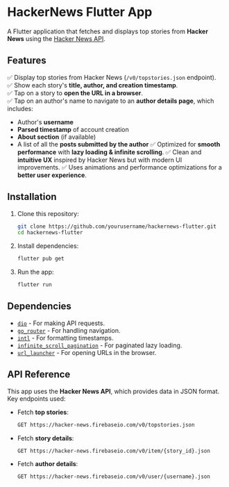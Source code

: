 # HackerNews Flutter App

A Flutter application that fetches and displays top stories from **Hacker News** using the [Hacker News API](https://github.com/HackerNews/API).

## Features

✅ Display top stories from Hacker News (`/v0/topstories.json` endpoint).  
✅ Show each story's **title, author, and creation timestamp**.  
✅ Tap on a story to **open the URL in a browser**.  
✅ Tap on an author's name to navigate to an **author details page**, which includes:
  - Author's **username**
  - **Parsed timestamp** of account creation
  - **About section** (if available)
  - A list of all the **posts submitted by the author**
✅ Optimized for **smooth performance** with **lazy loading & infinite scrolling**.
✅ Clean and **intuitive UX** inspired by Hacker News but with modern UI improvements.
✅ Uses animations and performance optimizations for a **better user experience**.

## Installation

1. Clone this repository:
   ```sh
   git clone https://github.com/yourusername/hackernews-flutter.git
   cd hackernews-flutter
   ```
2. Install dependencies:
   ```sh
   flutter pub get
   ```
3. Run the app:
   ```sh
   flutter run
   ```

## Dependencies

- [`dio`](https://pub.dev/packages/dio) - For making API requests.
- [`go_router`](https://pub.dev/packages/go_router) - For handling navigation.
- [`intl`](https://pub.dev/packages/intl) - For formatting timestamps.
- [`infinite_scroll_pagination`](https://pub.dev/packages/infinite_scroll_pagination) - For paginated lazy loading.
- [`url_launcher`](https://pub.dev/packages/url_launcher) - For opening URLs in the browser.

## API Reference

This app uses the **Hacker News API**, which provides data in JSON format.
Key endpoints used:

- Fetch **top stories**:
  ```sh
  GET https://hacker-news.firebaseio.com/v0/topstories.json
  ```
- Fetch **story details**:
  ```sh
  GET https://hacker-news.firebaseio.com/v0/item/{story_id}.json
  ```
- Fetch **author details**:
  ```sh
  GET https://hacker-news.firebaseio.com/v0/user/{username}.json
  ```

